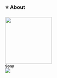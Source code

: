 ### :star: About
 <td align="center"><a href="https://github.com/xoxeez"><img src="https://avatars.githubusercontent.com/u/52715471?v=4?s=100" width="150px;"/><br/><sub><b>Sony</b></sub></a><br/>
<img src="https://img.shields.io/badge/JAVA-007396?style=flat-square&logo=java&logoColor=white">
</td>
 
